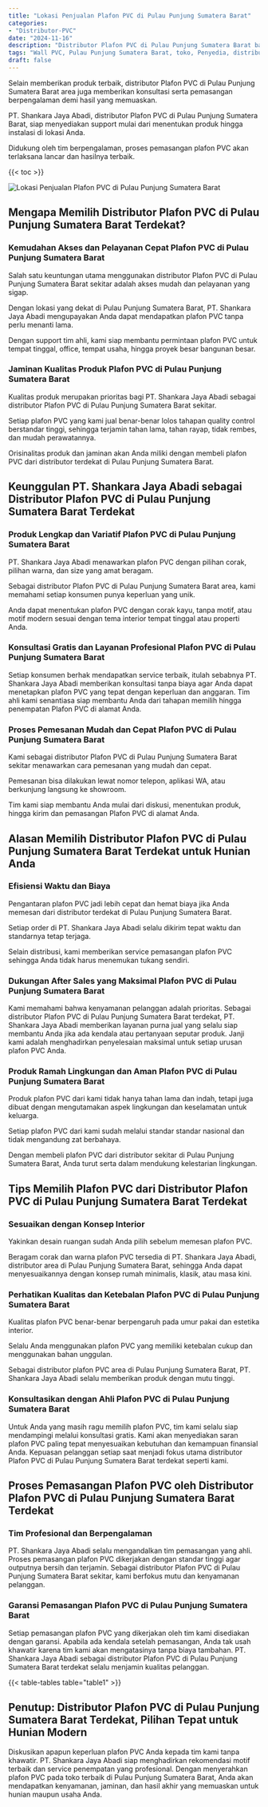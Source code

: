 ```yaml
---
title: "Lokasi Penjualan Plafon PVC di Pulau Punjung Sumatera Barat"
categories: 
- "Distributor-PVC"
date: "2024-11-16"
description: "Distributor Plafon PVC di Pulau Punjung Sumatera Barat bagi hunian, office, serta ritel. Material terbaik, pilihan motif, variasi warna menarik, dengan layanan pemasangan oleh tenaga ahli berpengalaman dan garansi resmi!|Layanan penjualan Plafon PVC di Pulau Punjung Sumatera Barat bagi keperluan tempat tinggal, office, atau toko, dengan material unggulan dan pemasangan oleh tim profesional dan jaminan resmi.|Pilihan Plafon PVC di Pulau Punjung Sumatera Barat yang terpercaya bagi hunian, office, dan ritel, dengan panel unggulan dan instalasi ditangani oleh tim profesional dan jaminan resmi.|Penyediaan Plafon PVC di Pulau Punjung Sumatera Barat bagi rumah, perkantoran, dan gerai, dengan material berkualitas dan penempatan oleh teknisi profesional, lengkap dengan jaminan resmi.}"
tags: "Wall PVC, Pulau Punjung Sumatera Barat, toko, Penyedia, distributor"
draft: false
---
```


Selain memberikan produk terbaik, distributor Plafon PVC di Pulau Punjung Sumatera Barat area juga memberikan konsultasi serta pemasangan berpengalaman demi hasil yang memuaskan.

PT. Shankara Jaya Abadi, distributor Plafon PVC di Pulau Punjung Sumatera Barat, siap menyediakan support mulai dari menentukan produk hingga instalasi di lokasi Anda.

Didukung oleh tim berpengalaman, proses pemasangan plafon PVC akan terlaksana lancar dan hasilnya terbaik.

{{< toc >}}

![Lokasi Penjualan Plafon PVC di Pulau Punjung Sumatera Barat](/images/Distributor-PVC/Lokasi-Penjualan-Plafon-PVC-di-Pulau-Punjung-Sumatera-Barat.png)


## Mengapa Memilih Distributor Plafon PVC di Pulau Punjung Sumatera Barat Terdekat?

### Kemudahan Akses dan Pelayanan Cepat Plafon PVC di Pulau Punjung Sumatera Barat

Salah satu keuntungan utama menggunakan distributor Plafon PVC di Pulau Punjung Sumatera Barat sekitar adalah akses mudah dan pelayanan yang sigap.

Dengan lokasi yang dekat di Pulau Punjung Sumatera Barat, PT. Shankara Jaya Abadi mengupayakan Anda dapat mendapatkan plafon PVC tanpa perlu menanti lama.

Dengan support tim ahli, kami siap membantu permintaan plafon PVC untuk tempat tinggal, office, tempat usaha, hingga proyek besar bangunan besar.

### Jaminan Kualitas Produk Plafon PVC di Pulau Punjung Sumatera Barat

Kualitas produk merupakan prioritas bagi PT. Shankara Jaya Abadi sebagai distributor Plafon PVC di Pulau Punjung Sumatera Barat sekitar.

Setiap plafon PVC yang kami jual benar-benar lolos tahapan quality control berstandar tinggi, sehingga terjamin tahan lama, tahan rayap, tidak rembes, dan mudah perawatannya.

Orisinalitas produk dan jaminan akan Anda miliki dengan membeli plafon PVC dari distributor terdekat di Pulau Punjung Sumatera Barat.

## Keunggulan PT. Shankara Jaya Abadi sebagai Distributor Plafon PVC di Pulau Punjung Sumatera Barat Terdekat

### Produk Lengkap dan Variatif Plafon PVC di Pulau Punjung Sumatera Barat

PT. Shankara Jaya Abadi menawarkan plafon PVC dengan pilihan corak, pilihan warna, dan size yang amat beragam.

Sebagai distributor Plafon PVC di Pulau Punjung Sumatera Barat area, kami memahami setiap konsumen punya keperluan yang unik.

Anda dapat menentukan plafon PVC dengan corak kayu, tanpa motif, atau motif modern sesuai dengan tema interior tempat tinggal atau properti Anda.

### Konsultasi Gratis dan Layanan Profesional Plafon PVC di Pulau Punjung Sumatera Barat

Setiap konsumen berhak mendapatkan service terbaik, itulah sebabnya PT. Shankara Jaya Abadi memberikan konsultasi tanpa biaya agar Anda dapat menetapkan plafon PVC yang tepat dengan keperluan dan anggaran. Tim ahli kami senantiasa siap membantu Anda dari tahapan memilih hingga penempatan Plafon PVC di alamat Anda.

### Proses Pemesanan Mudah dan Cepat Plafon PVC di Pulau Punjung Sumatera Barat

Kami sebagai distributor Plafon PVC di Pulau Punjung Sumatera Barat sekitar menawarkan cara pemesanan yang mudah dan cepat.

Pemesanan bisa dilakukan lewat nomor telepon, aplikasi WA, atau berkunjung langsung ke showroom.

Tim kami siap membantu Anda mulai dari diskusi, menentukan produk, hingga kirim dan pemasangan Plafon PVC di alamat Anda.

## Alasan Memilih Distributor Plafon PVC di Pulau Punjung Sumatera Barat Terdekat untuk Hunian Anda

### Efisiensi Waktu dan Biaya

Pengantaran plafon PVC jadi lebih cepat dan hemat biaya jika Anda memesan dari distributor terdekat di Pulau Punjung Sumatera Barat.

Setiap order di PT. Shankara Jaya Abadi selalu dikirim tepat waktu dan standarnya tetap terjaga.

Selain distribusi, kami memberikan service pemasangan plafon PVC sehingga Anda tidak harus menemukan tukang sendiri.

### Dukungan After Sales yang Maksimal Plafon PVC di Pulau Punjung Sumatera Barat

Kami memahami bahwa kenyamanan pelanggan adalah prioritas. Sebagai distributor Plafon PVC di Pulau Punjung Sumatera Barat terdekat, PT. Shankara Jaya Abadi memberikan layanan purna jual yang selalu siap membantu Anda jika ada kendala atau pertanyaan seputar produk. Janji kami adalah menghadirkan penyelesaian maksimal untuk setiap urusan plafon PVC Anda.

### Produk Ramah Lingkungan dan Aman Plafon PVC di Pulau Punjung Sumatera Barat

Produk plafon PVC dari kami tidak hanya tahan lama dan indah, tetapi juga dibuat dengan mengutamakan aspek lingkungan dan keselamatan untuk keluarga.

Setiap plafon PVC dari kami sudah melalui standar standar nasional dan tidak mengandung zat berbahaya.

Dengan membeli plafon PVC dari distributor sekitar di Pulau Punjung Sumatera Barat, Anda turut serta dalam mendukung kelestarian lingkungan.

## Tips Memilih Plafon PVC dari Distributor Plafon PVC di Pulau Punjung Sumatera Barat Terdekat

### Sesuaikan dengan Konsep Interior

Yakinkan desain ruangan sudah Anda pilih sebelum memesan plafon PVC.

Beragam corak dan warna plafon PVC tersedia di PT. Shankara Jaya Abadi, distributor area di Pulau Punjung Sumatera Barat, sehingga Anda dapat menyesuaikannya dengan konsep rumah minimalis, klasik, atau masa kini.

### Perhatikan Kualitas dan Ketebalan Plafon PVC di Pulau Punjung Sumatera Barat

Kualitas plafon PVC benar-benar berpengaruh pada umur pakai dan estetika interior.

Selalu Anda menggunakan plafon PVC yang memiliki ketebalan cukup dan menggunakan bahan unggulan.

Sebagai distributor plafon PVC area di Pulau Punjung Sumatera Barat, PT. Shankara Jaya Abadi selalu memberikan produk dengan mutu tinggi.

### Konsultasikan dengan Ahli Plafon PVC di Pulau Punjung Sumatera Barat

Untuk Anda yang masih ragu memilih plafon PVC, tim kami selalu siap mendampingi melalui konsultasi gratis. Kami akan menyediakan saran plafon PVC paling tepat menyesuaikan kebutuhan dan kemampuan finansial Anda. Kepuasan pelanggan setiap saat menjadi fokus utama distributor Plafon PVC di Pulau Punjung Sumatera Barat terdekat seperti kami.

## Proses Pemasangan Plafon PVC oleh Distributor Plafon PVC di Pulau Punjung Sumatera Barat Terdekat

### Tim Profesional dan Berpengalaman

PT. Shankara Jaya Abadi selalu mengandalkan tim pemasangan yang ahli. Proses pemasangan plafon PVC dikerjakan dengan standar tinggi agar outputnya bersih dan terjamin. Sebagai distributor Plafon PVC di Pulau Punjung Sumatera Barat sekitar, kami berfokus mutu dan kenyamanan pelanggan.

### Garansi Pemasangan Plafon PVC di Pulau Punjung Sumatera Barat

Setiap pemasangan plafon PVC yang dikerjakan oleh tim kami disediakan dengan garansi. Apabila ada kendala setelah pemasangan, Anda tak usah khawatir karena tim kami akan mengatasinya tanpa biaya tambahan. PT. Shankara Jaya Abadi sebagai distributor Plafon PVC di Pulau Punjung Sumatera Barat terdekat selalu menjamin kualitas pelanggan.

{{< table-tables table="table1" >}}

## Penutup: Distributor Plafon PVC di Pulau Punjung Sumatera Barat Terdekat, Pilihan Tepat untuk Hunian Modern

Diskusikan apapun keperluan plafon PVC Anda kepada tim kami tanpa khawatir. PT. Shankara Jaya Abadi siap menghadirkan rekomendasi motif terbaik dan service penempatan yang profesional. Dengan menyerahkan plafon PVC pada toko terbaik di Pulau Punjung Sumatera Barat, Anda akan mendapatkan kenyamanan, jaminan, dan hasil akhir yang memuaskan untuk hunian maupun usaha Anda.